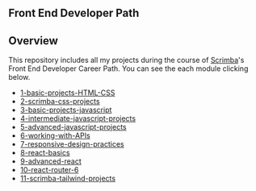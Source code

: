 ## Front End Developer Path

  ## Overview
  This repository includes all my projects during the course of [Scrimba](https://scrimba.com/learn/frontend/)'s Front End Developer Career Path. 
  You can see the each module clicking below.
  
- [1-basic-projects-HTML-CSS](https://github.com/fulyaertay/basic-projects-html-css)
- [2-scrimba-css-projects](https://github.com/fulyaertay/scrimba-css-projects)
- [3-basic-projects-javascript](https://github.com/fulyaertay/basic-projects-javascript)
- [4-intermediate-javascript-projects](https://github.com/fulyaertay/intermediate-javascript-projects)
- [5-advanced-javascript-projects](https://github.com/fulyaertay/advanced-javascript-projects)
- [6-working-with-APIs](https://github.com/fulyaertay/working-with-APIs)
- [7-responsive-design-practices](https://github.com/fulyaertay/responsive-design-practices)
- [8-react-basics](https://github.com/fulyaertay/react-basics)
- [9-advanced-react](https://github.com/fulyaertay/advanced-react)
- [10-react-router-6](https://github.com/fulyaertay/react-router-v6)
- [11-scrimba-tailwind-projects](https://github.com/fulyaertay/scrimba-tailwind-projects)

